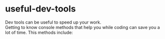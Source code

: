 # useful-dev-tools
Dev tools can be useful to speed up your work. 
<br>
Getting to know console methods that help you while coding can save you a lot of time.
This methods include:
